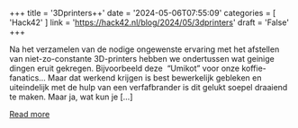 +++
title = '3Dprinters++'
date = '2024-05-06T07:55:09'
categories = [ 
 'Hack42' 
] 
link = 'https://hack42.nl/blog/2024/05/3dprinters'
draft = 'False'
+++

Na het verzamelen van de nodige ongewenste ervaring met het afstellen van niet-zo-constante 3D-printers hebben we ondertussen wat geinige dingen eruit gekregen. Bijvoorbeeld deze&#160;&#160;“Umikot” voor onze koffie-fanatics&#8230; Maar dat werkend krijgen is best bewerkelijk gebleken en uiteindelijk met de hulp van een verfafbrander is dit gelukt soepel draaiend te maken. Maar ja, wat kun je [&#8230;]

[Read more](https://hack42.nl/blog/2024/05/3dprinters)